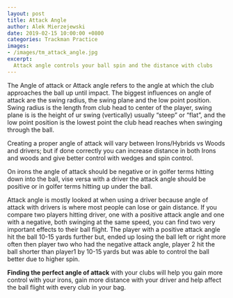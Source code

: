 ```yaml
---
layout: post
title: Attack Angle
author: Alek Mierzejewski
date: 2019-02-15 10:00:00 +0800
categories: Trackman Practice
images:
- /images/tm_attack_angle.jpg
excerpt:
  Attack angle controls your ball spin and the distance with clubs
---
```


The Angle of attack or Attack angle refers to the angle at which the club approaches the ball up until impact.
The biggest influences on angle of attack are the swing radius, the swing plane and the low point position.
Swing radius is the length from club head to center of the player, swing plane is is the height of ur swing (vertically)
usually “steep” or “flat”, and the low point position is the lowest point the club head reaches when swinging through the ball.

Creating a proper angle of attack will vary between Irons/Hybrids vs Woods and drivers;
but if done correctly you can increase distance in both Irons and woods
and give better control with wedges and spin control.

On irons the angle of attack should be negative or in golfer terms hitting down into the ball,
vise versa with a driver the attack angle should be positive or in golfer terms hitting up under the ball.

Attack angle is mostly looked at when using a driver because angle of attack with drivers is where most people can
lose or gain distance. If you compare two players hitting driver, one with a positive attack angle and one with a
negative, both swinging at the same speed, you can find two very important effects to their ball flight.
The player with a positive attack angle hit the ball 10-15 yards further but, ended up losing the ball left or right
more often then player two who had the negative attack angle, player 2 hit the ball shorter than player1 by 10-15 yards
but was able to control the ball better due to higher spin.

**Finding the perfect angle of attack** with your clubs will help you gain more control with your irons,
gain more distance with your driver and help affect the ball flight with every club in your bag.
